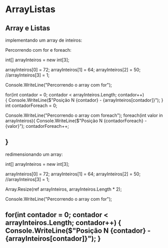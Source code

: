 # ArrayListas
Array e Listas
-----------------------------------------------------
implementando um array de inteiros:

Percorrendo com for e foreach:

int[] arrayInteiros = new int[3];

arrayInteiros[0] = 72;
arrayInteiros[1] = 64;
arrayInteiros[2] = 50;
//arrayInteiros[3] = 1;



Console.WriteLine("Percorrendo o array com for");

for(int contador = 0; contador < arrayInteiros.Length; contador++)   
{
    Console.WriteLine($"Posição N {contador} - {arrayInteiros[contador]}");
}
int contadorForeach = 0;

Console.WriteLine("Percorrendo o array com foreach");
foreach(int valor in arrayInteiros){
Console.WriteLine($"Posição N {contadorForeach} - {valor}");
contadorForeach++;

}
-----------------------------------------------------------------
redimensionando um array:

int[] arrayInteiros = new int[3];

arrayInteiros[0] = 72;
arrayInteiros[1] = 64;
arrayInteiros[2] = 50;
//arrayInteiros[3] = 1;

Array.Resize(ref arrayInteiros, arrayInteiros.Length * 2);

Console.WriteLine("Percorrendo o array com for");

for(int contador = 0; contador < arrayInteiros.Length; contador++)
{
    Console.WriteLine($"Posição N {contador} - {arrayInteiros[contador]}");
}
----------------------------------------------------------
